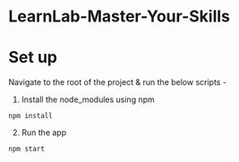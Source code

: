 # LearnLab-Master-Your-Skills

# Set up

Navigate to the root of the project & run the below scripts -

1. Install the node_modules using npm

```
npm install
```

2. Run the app

```
npm start
```

